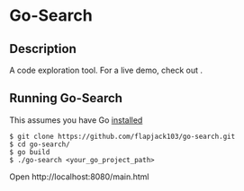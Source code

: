 # Go-Search

## Description

A code exploration tool. For a live demo, check out <URL GOES HERE>.

## Running Go-Search

This assumes you have Go [installed](https://golang.org/dl/)

```
$ git clone https://github.com/flapjack103/go-search.git
$ cd go-search/
$ go build
$ ./go-search <your_go_project_path>
```

Open http://localhost:8080/main.html
